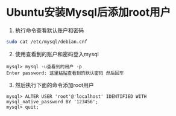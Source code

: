 # Ubuntu安装Mysql后添加root用户

1. 执行命令查看默认账户和密码

```sh
sudo cat /etc/mysql/debian.cnf
```

2. 使用查看到的账户和密码登入mysql

```mysql
mysql> mysql -u查看到的用户 -p
Enter password: 这里粘贴查看到的默认密码 然后回车
```

3. 然后执行下面的命令添加root用户

```mysql
mysql> ALTER USER 'root'@'localhost' IDENTIFIED WITH mysql_native_password BY '123456';
mysql> quit;
```

